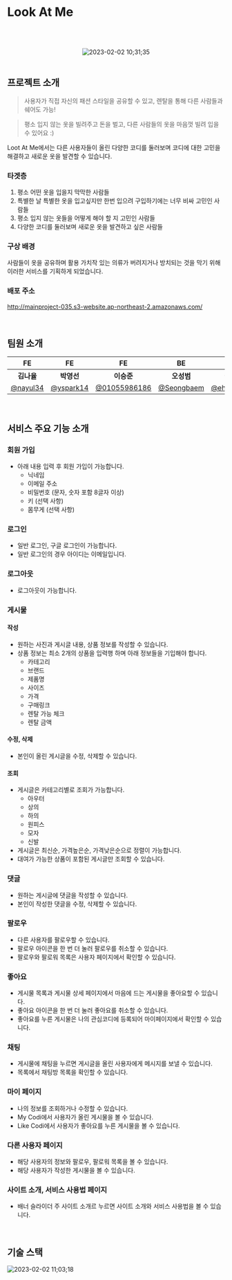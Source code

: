# Look At Me

<div align="center">
<br><br>

![2023-02-02 10;31;35](https://user-images.githubusercontent.com/74748851/216215221-b583319a-06d3-4c45-b2aa-9eca4fe8205e.PNG)
<br><br>
</div>

## 프로젝트 소개
> 사용자가 직접 자신의 패션 스타일을 공유할 수 있고, 렌탈을 통해 다른 사람들과 쉐어도 가능!

> 평소 입지 않는 옷을 빌려주고 돈을 벌고, 다른 사람들의 옷을 마음껏 빌려 입을 수 있어요 :)

Loot At Me에서는 다른 사용자들이 올린 다양한 코디를 둘러보며 코디에 대한 고민을 해결하고 새로운 옷을 발견할 수 있습니다.

### 타겟층
1. 평소 어떤 옷을 입을지 막막한 사람들
2. 특별한 날 특별한 옷을 입고싶지만 한번 입으려 구입하기에는 너무 비싸 고민인 사람들
3. 평소 입지 않는 옷들을 어떻게 해야 할 지 고민인 사람들
4. 다양한 코디를 둘러보며 새로운 옷을 발견하고 싶은 사람들

### 구상 배경


사람들이 옷을 공유하며 활용 가치작 있는 의류가 버려지거나 방치되는 것을 막기 위해 이러한 서비스를 기획하게 되었습니다.

### 배포 주소
http://mainproject-035.s3-website.ap-northeast-2.amazonaws.com/

<br>

## 팀원 소개

| FE | FE | FE | BE | BE | BE |
|:---:|:---:|:---:|:---:|:---:|:---:|
|**김나율**|**박영선**|**이승준**|**오성범**|**이도형**|**조혜주**|
| [@nayul34](https://github.com/nayul34)  | [@yspark14](https://github.com/yspark14) | [@01055986186](https://github.com/01055986186) | [@Seongbaem](https://github.com/Seongbaem) | [@eheh12321](https://github.com/eheh12321) | [@hyejuc](https://github.com/hyejuc) |

<br>

## 서비스 주요 기능 소개
### 회원 가입
- 아래 내용 입력 후 회원 가입이 가능합니다.
  - 닉네임
  - 이메일 주소
  - 비밀번호 (문자, 숫자 포함 8글자 이상)
  - 키 (선택 사항)
  - 몸무게 (선택 사항)
### 로그인
- 일반 로그인, 구글 로그인이 가능합니다.
- 일반 로그인의 경우 아이디는 이메일입니다.
### 로그아웃
- 로그아웃이 가능합니다.
### 게시물
#### 작성
- 원하는 사진과 게시글 내용, 상품 정보를 작성할 수 있습니다.
- 상품 정보는 최소 2개의 상품을 입력행 하며 아래 정보들을 기입해야 합니다.
  - 카테고리
  - 브랜드
  - 제품명
  - 사이즈
  - 가격
  - 구매링크
  - 렌탈 가능 체크
  - 렌탈 금액
#### 수정, 삭제
- 본인이 올린 게시글을 수정, 삭제할 수 있습니다.
#### 조회
- 게시글은 카테고리별로 조회가 가능합니다.
  - 아우터
  - 상의
  - 하의
  - 원피스
  - 모자
  - 신발
- 게시글은 최신순, 가격높은순, 가격낮은순으로 정렬이 가능합니다.
- 대여가 가능한 상품이 포함된 게시글만 조회할 수 있습니다.
### 댓글
- 원하는 게시글에 댓글을 작성할 수 있습니다.
- 본인이 작성한 댓글을 수정, 삭제할 수 있습니다.
### 팔로우
- 다른 사용자를 팔로우할 수 있습니다.
- 팔로우 아이콘을 한 번 더 눌러 팔로우를 취소할 수 있습니다.
- 팔로우와 팔로워 목록은 사용자 페이지에서 확인할 수 있습니다.
### 좋아요
- 게시물 목록과 게시물 상세 페이지에서 마음에 드는 게시물을 좋아요할 수 있습니다.
- 좋아요 아이콘을 한 번 더 눌러 좋아요를 취소할 수 있습니다.
- 좋아요를 누른 게시물은 나의 관심코디에 등록되어 마이페이지에서 확인할 수 있습니다.
### 채팅
- 게시물에 채팅을 누르면 게시글을 올린 사용자에게 메시지를 보낼 수 있습니다.
- 목록에서 채팅방 목록을 확인할 수 있습니다.
### 마이 페이지
- 나의 정보를 조회하거나 수정할 수 있습니다.
- My Codi에서 사용자가 올린 게시물을 볼 수 있습니다.
- Like Codi에서 사용자가 좋아요를 누른 게시물을 볼 수 있습니다.
### 다른 사용자 페이지
- 해당 사용자의 정보와 팔로우, 팔로워 목록을 볼 수 있습니다.
- 해당 사용자가 작성한 게시물을 볼 수 있습니다.
### 사이트 소개, 서비스 사용법 페이지
- 배너 슬라이더 주 사이트 소개르 누르면 사이트 소개와 서비스 사용법을 볼 수 있습니다.

<br>

## 기술 스택

![2023-02-02 11;03;18](https://user-images.githubusercontent.com/74748851/216216126-290f3a7b-82e6-4575-abfb-e930a67debbc.PNG)

